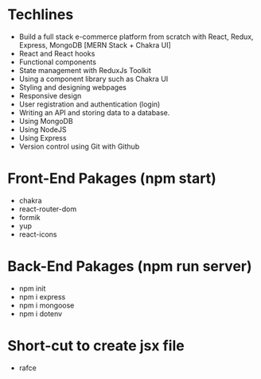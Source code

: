 # Techlines
- Build a full stack e-commerce platform from scratch with React, Redux, Express, MongoDB [MERN Stack + Chakra UI]
- React and React hooks
- Functional components
- State management with ReduxJs Toolkit
- Using a component library such as Chakra UI
- Styling and designing webpages
- Responsive design
- User registration and authentication (login)
- Writing an API and storing data to a database.
- Using MongoDB
- Using NodeJS
- Using Express
- Version control using Git with Github

# Front-End Pakages (npm start)
- chakra
- react-router-dom
- formik
- yup
- react-icons

# Back-End Pakages (npm run server)
- npm init
- npm i express 
- npm i mongoose 
- npm i dotenv

# Short-cut to create jsx file
- rafce

